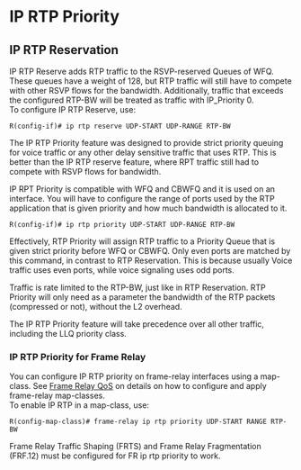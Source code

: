 # IP RTP Priority

## IP RTP Reservation

IP RTP Reserve adds RTP traffic to the RSVP-reserved Queues of WFQ. These queues have a weight of 128, but RTP traffic will still have to compete with other RSVP flows for the bandwidth. Additionally, traffic that exceeds the configured RTP-BW will be treated as traffic with IP\_Priority 0.\
To configure IP RTP Reserve, use:

```
R(config-if)# ip rtp reserve UDP-START UDP-RANGE RTP-BW
```

The IP RTP Priority feature was designed to provide strict priority queuing for voice traffic or any other delay sensitive traffic that uses RTP. This is better than the IP RTP reserve feature, where RPT traffic still had to compete with RSVP flows for bandwidth.

IP RPT Priority is compatible with WFQ and CBWFQ and it is used on an interface. You will have to configure the range of ports used by the RTP application that is given priority and how much bandwidth is allocated to it.

```
R(config-if)# ip rtp priority UDP-START UDP-RANGE RTP-BW
```

Effectively, RTP Priority will assign RTP traffic to a Priority Queue that is given strict priority before WFQ or CBWFQ. Only even ports are matched by this command, in contrast to RTP Reservation. This is because usually Voice traffic uses even ports, while voice signaling uses odd ports.

Traffic is rate limited to the RTP-BW, just like in RTP Reservation. RTP Priority will only need as a parameter the bandwidth of the RTP packets (compressed or not), without the L2 overhead.

The IP RTP Priority feature will take precedence over all other traffic, including the LLQ priority class.

### IP RTP Priority for Frame Relay

You can configure IP RTP priority on frame-relay interfaces using a map-class. See [Frame Relay QoS](../frame-relay-qos/) on details on how to configure and apply frame-relay map-classes.\
To enable IP RTP in a map-class, use:

```
R(config-map-class)# frame-relay ip rtp priority UDP-START RANGE RTP-BW
```

Frame Relay Traffic Shaping (FRTS) and Frame Relay Fragmentation (FRF.12) must be configured for FR ip rtp priority to work.
